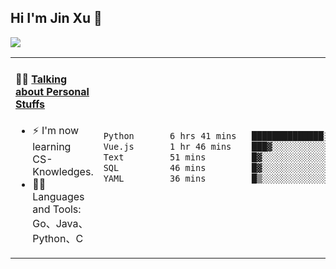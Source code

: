 
## Hi I'm Jin Xu 👋
![](https://komarev.com/ghpvc/?username=jiayouxujin&color=brightgreen&label=PROFILE+VIEWS)



<table align="center">
<tr>
<td valign="top" width="60%">

#### 🏋️‍♀️ <a href="https://github.com/jiayouxujin" target="_blank">Talking about Personal Stuffs</a>
<!-- recent_releases starts -->

- ⚡  I'm now learning CS-Knowledges.  
- 🏊‍♂️ Languages and Tools: Go、Java、Python、C
<!-- recent_releases ends -->
</td>
<td>
 
<!--START_SECTION:waka-->

```txt
Python       6 hrs 41 mins   ██████████████░░░░░░░░░░░   56.14 %
Vue.js       1 hr 46 mins    ███▓░░░░░░░░░░░░░░░░░░░░░   14.84 %
Text         51 mins         █▓░░░░░░░░░░░░░░░░░░░░░░░   07.25 %
SQL          46 mins         █▓░░░░░░░░░░░░░░░░░░░░░░░   06.55 %
YAML         36 mins         █▒░░░░░░░░░░░░░░░░░░░░░░░   05.09 %
```

<!--END_SECTION:waka-->
 
</td>
</tr>
</table>





